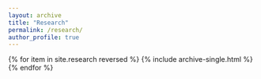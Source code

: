 ```yaml
---
layout: archive
title: "Research"
permalink: /research/
author_profile: true
---
```


{% for item in site.research reversed %}
  {% include archive-single.html %}
{% endfor %}
